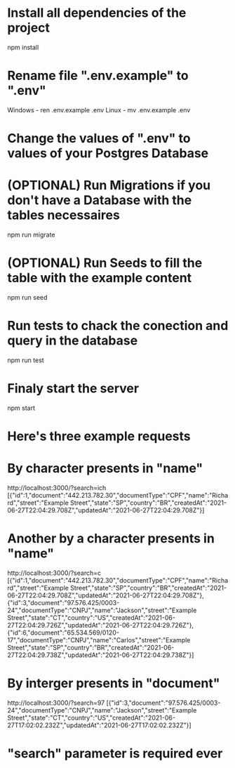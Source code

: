# Install all dependencies of the project
npm install

# Rename file ".env.example" to ".env"
Windows - ren .env.example .env
Linux   - mv .env.example .env

# Change the values of ".env" to values of your Postgres Database

# (OPTIONAL) Run Migrations if you don't have a Database with the tables necessaires
npm run migrate

# (OPTIONAL) Run Seeds to fill the table with the example content
npm run seed

# Run tests to chack the conection and query in the database
npm run test

# Finaly start the server
npm start

# Here's three example requests
# By character presents in "name"
http://localhost:3000/?search=ich
[{"id":1,"document":"442.213.782.30","documentType":"CPF","name":"Richard","street":"Example Street","state":"SP","country":"BR","createdAt":"2021-06-27T22:04:29.708Z","updatedAt":"2021-06-27T22:04:29.708Z"}]

# Another by a character presents in "name"
http://localhost:3000/?search=c
[{"id":1,"document":"442.213.782.30","documentType":"CPF","name":"Richard","street":"Example Street","state":"SP","country":"BR","createdAt":"2021-06-27T22:04:29.708Z","updatedAt":"2021-06-27T22:04:29.708Z"},{"id":3,"document":"97.576.425/0003-24","documentType":"CNPJ","name":"Jackson","street":"Example Street","state":"CT","country":"US","createdAt":"2021-06-27T22:04:29.726Z","updatedAt":"2021-06-27T22:04:29.726Z"},{"id":6,"document":"65.534.569/0120-17","documentType":"CNPJ","name":"Carlos","street":"Example Street","state":"SP","country":"BR","createdAt":"2021-06-27T22:04:29.738Z","updatedAt":"2021-06-27T22:04:29.738Z"}]

# By interger presents in "document"
http://localhost:3000/?search=97
[{"id":3,"document":"97.576.425/0003-24","documentType":"CNPJ","name":"Jackson","street":"Example Street","state":"CT","country":"US","createdAt":"2021-06-27T17:02:02.232Z","updatedAt":"2021-06-27T17:02:02.232Z"}]

# "search" parameter is required ever